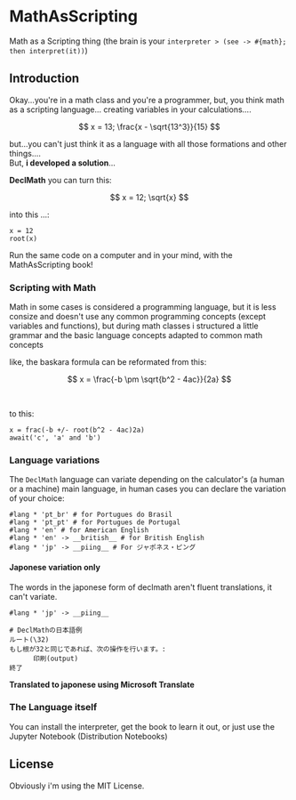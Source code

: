 # MathAsScripting
Math as a Scripting thing (the brain is your `interpreter > (see -> #{math}; then interpret(it))`)

## Introduction
Okay...you're in a math class and you're a programmer, but, you think math as a scripting language... creating variables in your calculations.... <br/>

$$
 x = 13;
 \frac{x - \sqrt{13^3}}{15}
$$

but...you can't just think it as a language with all those formations and other things.... <br/>
But, **i developed a solution**...

**DeclMath**
you can turn this: <br/>

$$
x = 12; \sqrt{x}
$$

into this ...:

```declmath
x = 12
root(x)
```

Run the same code on a computer and in your mind, with the MathAsScripting book!

### Scripting with **Math**
Math in some cases is considered a programming language, but it is less consize and doesn't use any common programming concepts (except variables and functions), but during math classes i structured a little grammar and the basic language concepts adapted to common math concepts

like, the baskara formula can be reformated from this: <br/>

$$
  x = \frac{-b \pm \sqrt{b^2 - 4ac}}{2a}
$$

<br/>

to this: <br/>

```declmath
x = frac(-b +/- root(b^2 - 4ac)2a)
await('c', 'a' and 'b')
```

### Language variations
The `DeclMath` language can variate depending on the calculator's (a human or a machine) main language, in human cases you can declare the variation of your choice: <br/>
```declmath
#lang * 'pt_br' # for Portugues do Brasil
#lang * 'pt_pt' # for Portugues de Portugal
#lang * 'en' # for American English
#lang * 'en' -> __british__ # for British English
#lang * 'jp' -> __piing__ # For ジャポネス・ピング
```

#### Japonese variation **only**
The words in the japonese form of declmath aren't fluent translations, it can't variate.
```declmath
#lang * 'jp' -> __piing__

# DeclMathの日本語例
ルート(\32)
もし根が32と同じであれば、次の操作を行います。:
      印刷(output)
終了
```

**Translated to japonese using Microsoft Translate**

### The Language itself
You can install the interpreter, get the book to learn it out, or just use the Jupyter Notebook (Distribution Notebooks)

## License
Obviously i'm using the MIT License.
